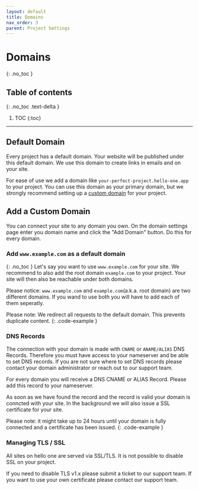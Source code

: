 ```yaml
---
layout: default
title: Domains
nav_order: 3
parent: Project Settings
---
```


# Domains
{: .no_toc }

## Table of contents
{: .no_toc .text-delta }

1. TOC
{:toc}

---

## Default Domain

Every project has a default domain. Your website will be published under this default domain.
We use this domain to create links in emails and on your site.

For ease of use we add a domain like `your-perfect-project.hello-one.app` to your project.
You can use this domain as your primary domain, but we strongly recommend setting up a
[custom domain](#add-a-custom-domain) for your project.


## Add a Custom Domain
You can connect your site to any domain you own.
On the domain settings page enter you domain name and click the "Add Domain" button.
Do this for every domain.

### Add `www.example.com` as a default domain
{: .no_toc }
Let's say you want to use `www.example.com` for your site. We recommend to also add the root domain
`example.com` to your project. Your site will then also be reachable under both domains.

Please notice: `www.example.com` and `example.com`(a.k.a. root domain) are two different domains. 
If you wand to use both you will have to add each of them seperatly.


Please note: We redirect all requests to the default domain. This prevents duplicate content.
{: .code-example }


### DNS Records

The connection with your domain is made with `CNAME` or `ANAME/ALIAS` DNS Records.
Therefore you must have access to your nameserver and be able to set DNS records. If you are not sure where to set DNS records please contact
your domain administrator or reach out to our support team.

For every domain you will receive a DNS CNAME or ALIAS Record.
Please add this record to your nameserver.

As soon as we have found the record and the record is valid your domain is conncted with your site.
In the background we will also issue a SSL certificate for your site.

Please note: it might take up to 24 hours until your domain is fully connected and a certificate has been issued.
{: .code-example }

### Managing TLS / SSL
All sites on hello one are served via SSL/TLS. It is not possible to disable SSL on your project.

If you need to disable TLS v1.x please submit a ticket to our support team.
If you want to use your own certificate please contact our support team.
